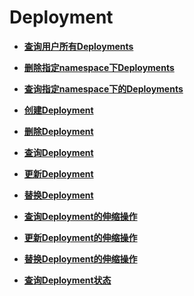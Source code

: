 # Deployment<a name="topic_300000003"></a>

 

-   **[查询用户所有Deployments](查询用户所有Deployments.md)**  

-   **[删除指定namespace下Deployments](删除指定namespace下Deployments.md)**  

-   **[查询指定namespace下的Deployments](查询指定namespace下的Deployments.md)**  

-   **[创建Deployment](创建Deployment.md)**  

-   **[删除Deployment](删除Deployment.md)**  

-   **[查询Deployment](查询Deployment.md)**  

-   **[更新Deployment](更新Deployment.md)**  

-   **[替换Deployment](替换Deployment.md)**  

-   **[查询Deployment的伸缩操作](查询Deployment的伸缩操作.md)**  

-   **[更新Deployment的伸缩操作](更新Deployment的伸缩操作.md)**  

-   **[替换Deployment的伸缩操作](替换Deployment的伸缩操作.md)**  

-   **[查询Deployment状态](查询Deployment状态.md)**  


